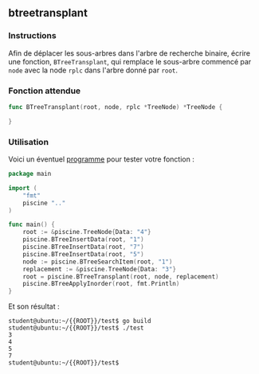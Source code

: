 ## btreetransplant

### Instructions

Afin de déplacer les sous-arbres dans l'arbre de recherche binaire, écrire une fonction, `BTreeTransplant`, qui remplace le sous-arbre commencé par `node` avec la node `rplc` dans l'arbre donné par `root`.

### Fonction attendue

```go
func BTreeTransplant(root, node, rplc *TreeNode) *TreeNode {

}
```

### Utilisation

Voici un éventuel [programme](TODO-LINK) pour tester votre fonction :

```go
package main

import (
	"fmt"
	piscine ".."
)

func main() {
	root := &piscine.TreeNode{Data: "4"}
	piscine.BTreeInsertData(root, "1")
	piscine.BTreeInsertData(root, "7")
	piscine.BTreeInsertData(root, "5")
	node := piscine.BTreeSearchItem(root, "1")
	replacement := &piscine.TreeNode{Data: "3"}
	root = piscine.BTreeTransplant(root, node, replacement)
	piscine.BTreeApplyInorder(root, fmt.Println)
}
```

Et son résultat :

```console
student@ubuntu:~/{{ROOT}}/test$ go build
student@ubuntu:~/{{ROOT}}/test$ ./test
3
4
5
7
student@ubuntu:~/{{ROOT}}/test$
```

